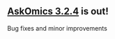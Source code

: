 <!--
.. title: AskOmics 3.2.4
.. slug: askomics-324
.. date: 2020-01-22
.. tags: new release
.. category: 
.. link: 
.. description: 
.. type: text
-->

## [AskOmics 3.2.4](https://github.com/askomics/flaskomics/releases/tag/3.2.4) is out!

Bug fixes and minor improvements
